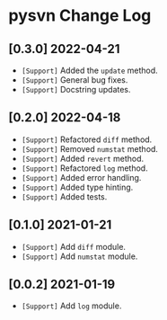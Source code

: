 # pysvn Change Log

## [0.3.0] 2022-04-21

- `[Support]` Added the `update` method.
- `[Support]` General bug fixes.
- `[Support]` Docstring updates.

## [0.2.0] 2022-04-18

- `[Support]` Refactored `diff` method.
- `[Support]` Removed `numstat` method.
- `[Support]` Added `revert` method.
- `[Support]` Refactored `log` method.
- `[Support]` Added error handling.
- `[Support]` Added type hinting.
- `[Support]` Added tests.

## [0.1.0] 2021-01-21

- `[Support]` Add `diff` module.
- `[Support]` Add `numstat` module.

## [0.0.2] 2021-01-19

- `[Support]` Add `log` module.
